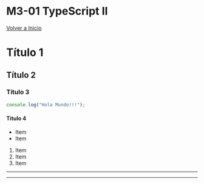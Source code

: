 # M3-01 TypeScript II

[Volver a Inicio](../README.md)

# Título 1

## Título 2

### Título 3

```ts
console.log("Hola Mundo!!!");
```

#### Título 4

- Item
- Item

1. Item
2. Item
3. Item

---

<hr/>

<img src="" >
